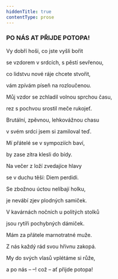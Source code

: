 ```yaml
---
hiddenTitle: true
contentType: prose
---
```


<section>

### PO NÁS AT PŘIJDE POTOPA!

Vy dobří hoši, co jste vyšli bořit 

se vzdorem v srdcích, s pěstí sevřenou, 

co lidstvu nové ráje chcete stvořit, 

vám zpívám píseň na rozloučenou.

</section>

<section>

Můj vzdor se zchladil volnou sprchou času, 

rez s pochvou srostil meče rukojeť. 

Brutální, zpěvnou, lehkovážnou chasu 

v svém srdci jsem si zamiloval teď.

</section>

<section>

Mí přátelé se v sympoziích baví, 

by zase zítra klesli do bídy. 

Na večer z loží zvedajíce hlavy 

se v duchu těší: Diem perdidi.

</section>

<section>

Se zbožnou úctou nelíbají holku, 

je nevábí zjev plodných samiček. 

V kavárnách nočních u politých stolků 

jsou rytíři pochybných dámiček.

</section>

<section>

Mám za přátele marnotratné muže. 

Z nás každý rád svou hřivnu zakopá. 

My do svých vlasů vplétáme si růže, 

a po nás – –! což – ať přijde potopa!

</section>
